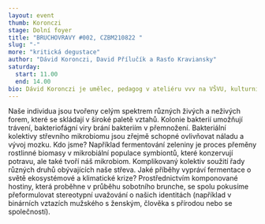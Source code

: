 ```yaml
---
layout: event
thumb: Koronczi
stage: Dolní foyer
title: "BRUCHOVRAVY #002, CZBM210822 "
slug: "-"
more: "kritická degustace"
author: "Dávid Koronczi, David Přílučík a Rasťo Kraviansky"
saturday:
  start: 11.00
  end: 14.00
bio: Dávid Koronczi je umělec, pedagog v ateliéru vvv na VŠVU, kulturní organizátor a grafický designér. Zajímá se o angažované přístupy v umění, kolektivní sdílení a symbolicko-kritický potenciál gastronomie. - David Přílučík je umělcem, členem Ateliéru bez vedoucího a spolku Artyčok TV a spolupracuje s neziskovými a aktivistickými organizacemi. Ve své současné práci tematizuje vztahy a situace, které formují naši sociální a kulturní danost.
---
```


Naše individua jsou tvořeny celým spektrem různých živých a neživých forem, které se skládají v široké paletě vztahů. Kolonie bakterií umožňují trávení, bakteriofágní viry brání bakteriím v přemnožení. Bakteriální kolektivy střevního mikrobiomu jsou zřejmě schopné ovlivňovat náladu a vývoj mozku. Kdo jsme? Například fermentování zeleniny je proces přeměny rostlinné biomasy v mikrobiální populace symbiontů, které konzervují potravu, ale také tvoří náš mikrobiom. Komplikovaný kolektiv soužití řady různých druhů obývajících naše střeva. Jaké příběhy vypráví fermentace o světě ekosystémové a klimatické krize? Prostřednictvím komponované hostiny, která proběhne v průběhu sobotního brunche, se spolu pokusíme přeformulovat stereotypní uvažování o našich identitách (například v binárních vztazích mužského s ženským, člověka s přírodou nebo se společností).

